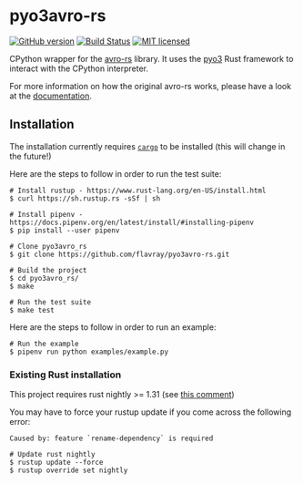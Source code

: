 # pyo3avro-rs

[![GitHub version](https://badge.fury.io/gh/flavray%2Fpyo3avro-rs.svg)](https://badge.fury.io/gh/flavray%2Fpyo3avro-rs)
[![Build Status](https://travis-ci.org/flavray/pyo3avro-rs.svg?branch=master)](https://travis-ci.org/flavray/pyo3avro-rs)
[![MIT licensed](https://img.shields.io/badge/license-MIT-blue.svg)](https://github.com/flavray/pyavro-rs/blob/master/LICENSE)

CPython wrapper for the [avro-rs](https://github.com/flavray/avro-rs) library.
It uses the [pyo3](https://github.com/PyO3/pyo3) Rust framework to interact
with the CPython interpreter.

For more information on how the original avro-rs works, please have a look at
the [documentation](https://docs.rs/avro-rs).

## Installation

The installation currently requires [`cargo`](https://doc.rust-lang.org/cargo/)
to be installed (this will change in the future!)

Here are the steps to follow in order to run the test suite:

    # Install rustup - https://www.rust-lang.org/en-US/install.html
    $ curl https://sh.rustup.rs -sSf | sh

    # Install pipenv - https://docs.pipenv.org/en/latest/install/#installing-pipenv
    $ pip install --user pipenv

    # Clone pyo3avro_rs
    $ git clone https://github.com/flavray/pyo3avro-rs.git

    # Build the project
    $ cd pyo3avro_rs/
    $ make

    # Run the test suite
    $ make test


Here are the steps to follow in order to run an example:

    # Run the example
    $ pipenv run python examples/example.py

### Existing Rust installation

This project requires rust nightly >= 1.31 (see
[this comment](https://github.com/alexcrichton/rustc-demangle/issues/21#issuecomment-483350917))

You may have to force your rustup update if you come across the following error:

    Caused by: feature `rename-dependency` is required

    # Update rust nightly
    $ rustup update --force
    $ rustup override set nightly
